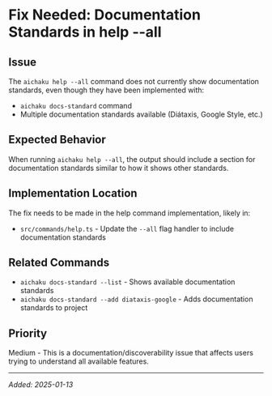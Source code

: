 # Fix Needed: Documentation Standards in help --all

## Issue

The `aichaku help --all` command does not currently show documentation standards, even though they have been implemented
with:

- `aichaku docs-standard` command
- Multiple documentation standards available (Diátaxis, Google Style, etc.)

## Expected Behavior

When running `aichaku help --all`, the output should include a section for documentation standards similar to how it
shows other standards.

## Implementation Location

The fix needs to be made in the help command implementation, likely in:

- `src/commands/help.ts` - Update the `--all` flag handler to include documentation standards

## Related Commands

- `aichaku docs-standard --list` - Shows available documentation standards
- `aichaku docs-standard --add diataxis-google` - Adds documentation standards to project

## Priority

Medium - This is a documentation/discoverability issue that affects users trying to understand all available features.

---

*Added: 2025-01-13*
